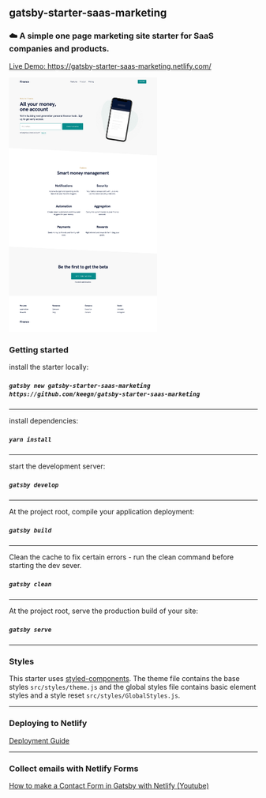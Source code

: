 ## gatsby-starter-saas-marketing

### ☁️ A simple one page marketing site starter for SaaS companies and products.

[Live Demo: https://gatsby-starter-saas-marketing.netlify.com/ ](https://gatsby-starter-saas-marketing.netlify.com/)

<img src="src/images/gatsby-starter-saas-marketing-full-page.png?raw=true" width="300" alt="Gatsby Starter Saas Marketing Full Screen Image"/>

### Getting started

install the starter locally:

##### `gatsby new gatsby-starter-saas-marketing https://github.com/keegn/gatsby-starter-saas-marketing`

---

install dependencies:

##### `yarn install`

---

start the development server:

##### `gatsby develop`

---

At the project root, compile your application deployment:

##### `gatsby build`

---

Clean the cache to fix certain errors - run the clean command before starting the dev sever.

##### `gatsby clean`

---

At the project root, serve the production build of your site:

##### `gatsby serve`

---

### Styles

This starter uses [styled-components](https://www.styled-components.com/). The theme file contains the base styles `src/styles/theme.js` and the global styles file contains basic element styles and a style reset `src/styles/GlobalStyles.js`.

---

### Deploying to Netlify

[Deployment Guide](http://gatsbyjs.org/docs/deploying-to-netlify)

---

### Collect emails with Netlify Forms

[How to make a Contact Form in Gatsby with Netlify (Youtube)](https://www.youtube.com/watch?v=hF7xJhzrr9s&feature=emb_title)

